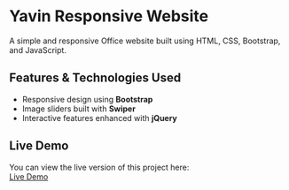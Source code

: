# Yavin Responsive Website

A simple and responsive Office website built using HTML, CSS, Bootstrap, and JavaScript.

## Features & Technologies Used

- Responsive design using **Bootstrap**
- Image sliders built with **Swiper**
- Interactive features enhanced with **jQuery**

## Live Demo

You can view the live version of this project here:  
[Live Demo](https://amirhesamgorji.github.io/yavin/)
